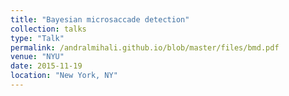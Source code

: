 ```yaml
---
title: "Bayesian microsaccade detection"
collection: talks
type: "Talk"
permalink: /andralmihali.github.io/blob/master/files/bmd.pdf
venue: "NYU"
date: 2015-11-19
location: "New York, NY"
---
```





